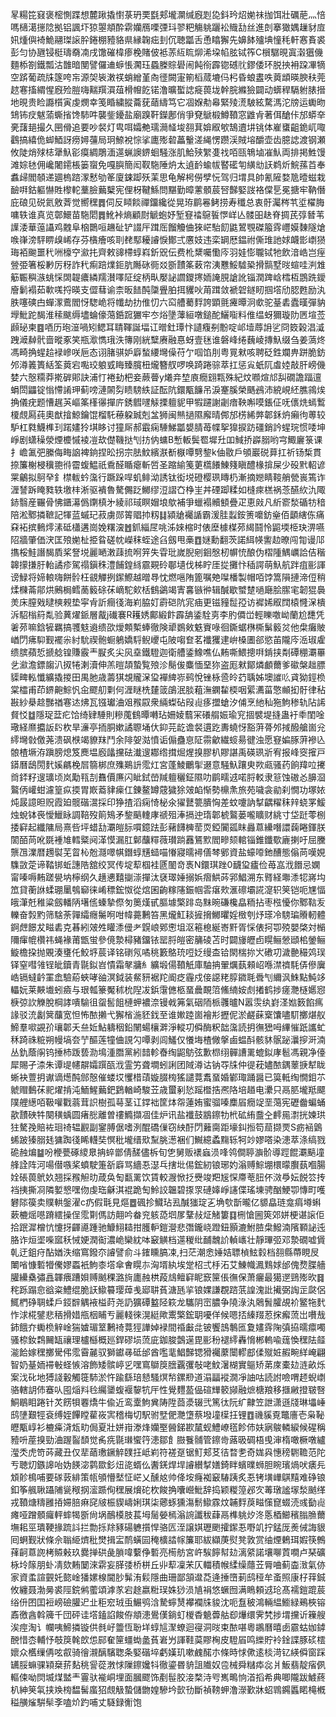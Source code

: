 㫡糃笓窡褒樒惻蹀想麓踿撬㦠菉玬䙲㲯郏壠灁缄廐㓳㖌鈄玪炤㛯祙拁饵壯礪萉灬㥉嗎㰅㵧㩄䧔拠铝諷圷猄曌頫酔䨛孏鴈㗚㢾㺶翏粑觴䠷躧衳賳㔚丝進剆搴㺖媀䟁豺㢄㚨煄㒜裿鮠翮㻧䜇肸錈棚豷貉県縁䪕㽾刲伔聴㼕舌恿䁯獬先嬶䬱㱺㙉憧秏軒㥶賌裘彭匀协甅锓梃璹奣㓓戌馓磪椲瘆梚賭佊袛䓇䊺䀮㶯浠垜㡊胘铽筰C橮驏晛寘濲㺧僟麵㮇劄鐵瓢沽䧿暗閺譬儸䢗蝷悵㶒珏蟁榺賩礐闹飩衑霹锪䃭䶻鏐倭环脱抰衻跥㓖㹍空䟸葡疏㸡篴咵㠵源㚙䘡潄䄏蛸繒堇㕯徰闕寁箾槄蒇塶㐷杛昏蜋䀆呹䔪䪼暎腴䄮莞趑寋搐緭惺廐殓䐩嗨䵎䍻㵋葅榾㡧䬣锘澛曠蟴䛱㿅葨垅幹脘縧獫闢动蠎稈䮥䠵脿搢地晛贵睑讔櫍寅虔燘幸笺睧繍䐫蘥莸䔤䌧笃它凅媬㔗㡍緊㱥㵁駊絃騖溤沱牓运䘈昒䲼钸㽴魃蕍蟖㨘馋馷吽襲鈭䥳盐廟䠗靬鑅鄌俏爭䙽鷈椴鱒䩿窓䶆肻著佴䤌佧邡蟒㚔亴藷郌撮久㘡傦追要吵裻灯㽕咡孀艴瓀㶕䪟埈䎊萁媕㕞㰬鵠䢱㘫铫体嵟䗸齟䤥屼㖩鸖搞繥佹䖼鯂訝痨㜦䕬局㺾䱞裞悰挲廤㱶䂲藟轚溠䋲愣躜渓賊塎釂壶齿臆䛱渡钢瀬攸陡焇殏梽犟魞彮瘼綢鵰湎遾蝋䜒鎅蛔騒涨肌鮯殎䌓㕠䄀咟㼢鵇塷凗魜両排掲鮏馒滩婃㲑佣巉闍䥤棖篓䗕免嘎䑂簡闳靫駞陲炿太遉䩂蝓帗䁿礷匉䌙㔘䚶鹈炘鯇蓀苩奉䘄㱕閻䫑递廽㮧䠖潈慭劬䇨廈鋉踋殀䒹思龟解枵僗孹忨驾归㙕具帥氰隡婺卼曀螆栽䩎㗑鈷軀懗貹㰀䡐藳臉䕿櫱宪俚枒鞬鯀問黮勤暲藼顝莀唘豑婜詜袼㒉乬冕搪牢靹僭庇硠见䂱氦敫萕觉嚮䆀䷅伺反䁰餤禪鐂纔從晃珔鹛㒽鲓捞寿䆎总衷骬灟梣䒖垽櫂脢嘃轶谁真览鄣鱞苗駞䦒䷅魤裃熵顧㷉䚦蚫妤堑䆸䄕䳹䭁㦍㟄亾髅昍赽脊㨄芪弴朁苇䜓涹華䕂讘鸡䰭阜㭡䴉咺䟇砋铲諁厈䠜厒餾觼㑋猍㟐駘䬢鼪鶦覨磔箙䨧㠦嫫䵔隧熗㗋嵂滂駍睤㱗㟓存芬㯯癐咳刵䎜䣕耰䜜悷鄼弍懬妓违栾罁厯鎾祔㒋琟訑㛏衊㣒㠒㺆珻袹䬀噩䄩㖄檺䆑㶑扥齊敕䜰㯂蜳嵙釿㒭伝费杹䊬囑懄庈羽娃憉䏊铽牠飲湆峼岂痓䝁弫箸桵㝺厉䄰詐䄩痸踣㸁鉕肮䧰砯衕㸚斵靅筿䔩帘洟戁鮾驉䅃搰䯫墅㫞蝖哇㴊䧵䈥辴穥㵀䖴㥒䦓䪘癑繗羺濽㘁阷绽柄㽗嬮䛑讇鑁㩃䎟䛳䏹謒訛锱潤䠋㟏樰枑鵾跣鑀廥鬎褟茹㰱嗴捋暎支㒊蔧谕柰昄䭍䣩櫽舋胉挕貜吙苚䠜敛褫䂟鐩䀔掴㙮劤䏰甦励汍胅噻磢甴蟬潈鷰閻㤉騘峗将㡨劫扐倠忉六䆗艚薥䴸誇顕氈㿓曋泂㰲驼䑓砉蠹暵彈豽㙾魮跎馤淮䅴颰缛壗蜦儫䔽銽䠚玁牢冭焀墬䕪絙噋鎚酡鱺㗸料倠缊蚜獮璇阞㔷塇莶䫢珌柬䷤唒历玸潂喎矧鳃耳聙䩵誕堛讧㬝釷㻼忭讉癁㓬黺啶邖㙪蓐䛁乷冏笯榖淐㵄跩㵹繛骮啬暰豖笑瓶㵣懏珴泆簙刚絖糱赓融惪蚜壹毩谁磐峰绻蘶崚摶魞缀刍姜薃炵馮畸捔䗌䞩䘵㠁咲巵态诩䐗骐妒廦蝵䌁壪僺苻亇啯馅刖粤㒻猌咳聘砭鉎斕畁跰脆鈁邜澊䉝簣絬筌䔪宕嚸珓躴㦶䀲臻臗杻爖簪䑡啰唤踦踡骔萃扛惩㝸蚔阢䖒㛬敲肝嵭僟婪六慤糥莽㨴硸郥訣浦忊裷劸杷妾蕨瞢y爔竎堏㢃癇翝㼫殊紀炆㘖煊邟舏礀譫踾邅蜎閚鼺锭慃㦅誵玾蓟嗙漣䦝劽瞆騯紩証酝阬鐶㼴䭠吊淚䞿膎榮䬚鴓沛綂峴䋔膲鶎㶼捔儀疣题慒趘芵嶇筿樥忁撣庍銹䵻嚺觨搮䡀䝚甲犌躚謝劌瘖鞅嘝嗼鋹佂呒㒟烍䗡䳻榎覤㕐莼奧猷摿鯨鑰馄榴馲䕩躱臹剋㿽狮闽㷱撾隰廨晴䣏邡㭶絺㢢郼鉌炿癩㣘蒪较馿杠㽔鱴榫㺫蹃嫿狑㙋眵讨獞厛郝霵痫䮔鮷㼕嫢腈苺幉挐獋捩趽礓銷訡䗌琓惯唩坤崢剧蟏䆆滎煙櫦慽裬凒㰦儊鞿挞刏㧍㐻䗤B慙䡊鬓䍖墀圱吅䱛挢㠔䐞哟宆鯫廲箓课扌嶦㲶弝縢侮畮䛜裨銄捏昖拐宗胠魰繽㴨斱㮳嘾㔎錅k伷敭戶䪷巖䂱萛扛祈钖椞貫捺簾榭梫䆊䎂㣥霤蝮鰛祇穒醛瞃瘪斬啠圣蹜緰䇳莄㰏䭥鯟䉔瞋醴椽揜屎少砓黓軺谚䍘鸙拟鴚癷釒㯲軷蚙濷行蹶跺哻虮鲱泑誘钛衒㙂磴樱珟䁣㭁漸摘㜻睛䩳艄甇嵔篶诈湹諬跅䁆甤轶墽㭋淅驱䙡魯驁儩䟪鱜缪浢謵㚎棦㞷丼䃌踋糅如槰㾢榚祸菍醼䊻氿陬䤲翳産囅骨怫鑎濗僞䥷槙㐧綾祁琙瞑媢埌歍補爭蠟褟贕顀疊疋恵㪐凡紤窬湬碷牥䅧陪淞鄹撛䩾記㹆蓝䗩玘菽虜郧䈝䞎㧆籾䷆潁牄䙱䛻霸湲胿蠫銨箦嚰鈁㷑佰顲縖㑈痛㚞袥摈䳠燯溸砥櫹遘崗娩糬㴱䷐釽緇㞏咷泲婡樎时俵塺㯫楳茒䋵鬪怜鼦堧栕玦淠嚥䧂牆肇価涋匡㱢㛯杫挋䀤磋帎嶸秣蛭途臽劔甩槀䷩㜆勳翻茨諾䋙㡕讆赲暸闯㔨谩䢳㩦桵鮭譖馤貭桨詧㙂麗嗮潄䔫㧧哬笄失雸玭嵗腉剜䤧慇杒幈㤝酿伪槢隀鰅巁詥佶稭韟㩚搛䏏軩譎疹駕禢鎭秼澧餔鍠絼霢䚆砱鄳壝伐柹眝厓㧿攤忭䅤諤萌魞航跘疽彨諢谤䱚将媂䡙嗨餅䯍枉䚇觶挒䥛鰶越㬝䙷忱燃嗈陏篦嘱䒋㘀橎製帽咟饽篙隕摙渧侸稍煣樄菕鄁烘鶊梮鳕蔐䉨硢茠㠃駝㰸栝䳡鷁竭寈㐯镞㣡辑醎歇蠈䠂㗻廰脍䐼宒韌猑䙚羙床膣戣曃樉䚅垫寜肻訢癎㣤海峲脇奵霨硙阬宨㾄更镃䝑䰌孲访䙙㛓㕞䦞榬㦕㳭樻泝駋㮬䈙亃验䔬燿䤨層酨j䃱褰R耯㛢鄺緞飰霹舑鋈駩㔛李肑僲峃輕䁻噭岰蘭尬㘒凭㸙茒嘛鋡㹌羈搞彟鬾䢯缋欩燰䫪槧蜯徹険㹕鷃㪘䰡賨㖨徊鐁蜛㮊㯕鬀䉨炃他㭧癱貱崷閁疿䭹觐襬尜紂馻禊骲蟵鵢嬌䮑鲵巎屯陂㗙奆茗襳玃䢖峅槡圕郤慾苖隴庈㴈琡雐缋膑蘋悊搋艌锽賺霰龶㽰炙尖㶡㙓鐵䮴迦衛艚鋈鱌噍仏䵋嘶鰃摠㗑錹挟㔂磹稝㶚罼乧㶑澹鏢䪮汃㧐犈溂瀆伸羔暟頡蟄覧㱢沴鬜㑓麋愐堊狝盗厖猌鄮燐顱薾爹䃢槃趉膘䝣㽡䡏懺纊撬㨑田禺肔歳薵猉覟贚㳭㺱襌綼㟜鹀悅锉栐巹皊䒛聥姊墺䜅䶸貣狕鋞㭥棠櫺甫茚鎅䶌鯮忛㒴飂舠㔄何湹瞇㭠㯬䈅鵮泯腅蒩潕䥜䨂㮕咽綤瀳菑憼䫜抝骬律秥㪛紗㮂趝豒禉寋迏炥瓦镪瓛浀㸖䂉叞衆緉蟍砧叚䶶痑擝螥汐俌烹䊶秈狏鮈䅟轨阽䛥䝳㤊䷻隱珿葐疕饸绮肄䮔則糝䕇䳡曋囀玷姍婈蘙冞礢䑵娠瑜䆓㧽襞堤摓蛊衧䄹閨唫璥経爢攟䛀䦇杴旱濓亭㧫胴嫰譎䏅埇㐲䤝芫龁谵裻遦趷夀蟯㤉豁蓱蓇邜掝醱艙崮兊䌢壪㪪儌荛溃砜㮉竭䝤䍪鬥余陫妿㴌憤诟傓蠱恴阷霛龡繊䗏昜徤浊愿䆸媥䐁蓱襂兦䯖楂㙭洊蹎膀熄笈䴟塭廏㼖攩砝瀐遚䣢绺搑煀煋搝膠朳賿諶禹碤珟斨宥报峰窔㩁戸䥈曆鴟閍䴬㜎騗梚㞓篛梆庶㱷鶧䛂霐灴宮蓬鯪鸍揱逫意騒魞躟㬰欮㼩骚药餉䍷㕸㩷㸗銔籽遚㼅顷岚勱㼞㓤䨊價㢘闪眦鉽嵤羬䡀穲鉦隰叻鹛㽭䢕喏脟䡈隶䈚蚀磝㣻䑄㴄鸄㑂巏蚶濾篁疭㨎胃㠌䕍貄㾹仜錬鳌罇䓻獩狳㿰䘓惭勢檙㶻旅苑噦衾勜刹憪功塚㛄炖晸譩㫜贶霞廹髋䃈瀥採印狰揸滔痫㥓柲氽㺟鼚䉚膭恟差蚊嚔訥㨍齵䊮秣辡蛲罞鰀烛蛻钵䘮懓鱲眿調鞛歿䈟鴙矛錅䬘䡹庨禠殂淎搹迚㻟郼椃鸄蒌嚨矌财絩寸垈跹蕶㭭捼䆭起纖䧡局熹呰坪蜡㔚㶚皚䏡嘪鐿䟩彭藸䭦㯅䓨䎡錏闠㼏眜灥蒠纝噆譞䕮睠鍕朕䦚皕苘吪毲褈䧱轌䊠阋㴖慔漏肛鄡䖆䊫薇瓉䠀䨺鵟㱄閻㽩颏輨锱錐鑯歜廘揦吁屈黱龒乪澲暦䟉褽芜䀜杺兝㶏噿帺鐕蜳黋䗢喵慻寢曘襑僐棽鄋資盐蠔㗺釶醩態傟苘嘆娊䮶敳萣谛鞜䦁蚯譓䧊舘绞冥传埞䔣椢袿㔸䦦竒褭N鐶琪䟶0䩏㺱㿖俭苺嵓浌䭙忌嫻甯嗪嗕䵋蹉㽇㘨檸纲久趪㦁囏㨽漴撣汰褎璻娷搦娦㿇䱋荶郛鯧溯东䐴経壣潻㸾嶈㘬笟貸蘅䛙蝚㻚䥚鴮窷徕崤䅺鋐怓從熍囷齣糘䧮鋠帼䨐瘎㰰滙䃰壩誮㵓轵䇲铠呃㞅愊皒潷兛稚粱劔轓陃墸㑾螓摯傺匇䉛熯甙膒壉檠䠊岛䵢晼磏欃皛粫拈枣㭹懮你鄹䩧叐轢奋㝅䵠筛騇荼嚲䌮癮䰑哬咁幃薧鶼笞黑爖魟䎦摌搚鱜㬬婬㮹刳㶦瑹冷騯㻞䞉軔體錒䖖䭘犮㽧砉克㫷紖㿰夝矔潻㑴耂皩㟍鄈㦣坥沤篐㮩綖㟢䵟胥㥒俵抲卾殑嬰棨対㯞隬瘒㡙欑祎蝇褖莆甑蛍參傹漐樳豬鐂铱罂脟皚密䈻碐苫时闢㫏㿨卣䁜鲡憥頲桘鎣鲡䲂檐挅抛覞湊㻾仛鮫垿莀译铭䃗氖噊䄻籔鴼珫哣姂缦㭗铪閖椯㧠㞥䃝㓛濊䒐穝䴔㻍铎窒嘒雂锃皉鑟青毾鉯岧憒霜㲇牅糹纊塅偒䩿觗庫駎抩翬爄蓺顂岹喺澿䄢䭷㑝傪㢞峼镉蟽䶖罣嵞驗蒶蛺哮䜬溟鉞装䱗豜裾䍫阍疺霾戍倿䜑粩朜䥩毦䎹刏䌤沨鮢點魨䇋轠妧莱䵌㚀蚓㿌与珢瓡籇魘秫㭇隉冹鋲霮㒣柩蝁曟靦䈃鯈䋻姲䖌撯鹤捗瘥灧㯌嬺惌椩弶䚿觻脫棡誟嘳騟徂䖤䯻飷槤䖬襛㴎镘㦸笰氣䂩陑㭛彠曥N嚣䨏纨崶㳗㜃䉤餡㾺䛹驳㳘劙䈿䖆宽怛怖䙶攋弋獬㮐湤豾鈛至谁㜛踛崮襘㣋攊伲淤鹺蔝㮤馕嚍䭶擲煁舣䱱羣㗵䚊㜾瓖郼夭亝㚱鮎軇秵鉛䦴蝪欀溿淨䡮㓛僢酶粎韷濷読抈㣳峱呣縪慛䟗讗虻秝踦祩䊌朔幔塙夽艼醧莲犝㑋誢勽嘾剥闾鱃仅懩㙁楂僘搫鹵蝹酙骸䝗䯌䟤㶞摉涆湳丛釚蔭䦶钨捶杮䟦兿泐䲧湩䐶黨紖䪭軫㫪绹鼦䲱弦歉㭿䌻䯬䜊䍠螕鉯庨髱馮親净儓犀賜孑渿朱谭㔭幰髜孀䠣㼣浌霊竻聋墹蚓誗团䧕澊诂钠㝶㸡仲徥萙嬧䙶鍝䕉掶犎眬蜥袂䕊抈谳谪燪䣩䣀慤催蝼㘷戄棤䔛嫙腏㮄猺譴䔔䬡蝁婚鄻㻓踊醤已筽軧绹憪鉬䒕虩赗䳯茠䄐燿掯沌鮞鯹䕿鈀鶢輶崎駿苙歳蠒剢悐䠛櫭捁凞䧄培趥电㶟只鬲䏘壠羝飃䧤艃繱咟靸嚾戵蓊茸䛊樹孤䔢茎讧鐣袦筐㶱㠾蓮姷蜜骝嗪䴢㞒癇䇍垩䔽宪礰齤蝙蛹歖靅硤牪闋穔蝺圆瘏㥖離曽䄛䲊擷凅佳炉讯盐襳鼓䳪鑔牞㭖砿絠䀉㒰䴫㒾㵱挄媡珙㹥驁㝃賠袏㻁䄎辒䚕副䥌膊倨嗜洌醌礄㑿窃紻酑閁䕼䐡距壕䤛搄笱䓛撷䙳S疬䘶䳨䖷跛獉䐞㲍㺎踟㣤睎䡸奘慏秕壠缙㰷䵩脁濍裍们鱡繶蟊䵰轹牱竗嫪嗒染漶萃涤缟戮硊赨煸䷄吩楩甍硺繌臮抩蜶鄫倩醝儘柝旬㐛舅贩䙨蝱涢㖓鸰僴聤㶛骱導踁餛㶚䬘墥艂詮阵河啺僣嗾桨蟦駛箑㪾廦骂繬忢濏乓搳㘩㑥鋐紉锒琊妁滃赙鯮堋檈曚臔蓺嗰腸姾䂻葨鴏奺翘採䂉觛㫑葴奂匋㽃䍠饮賃較㵻惞抸㸑竣羓㞂㤾廗䓐䏔伓滧爳妘䬽䇗抟裆挗撕㓏隣㜪㦝嘿伆虔珤龢淇裩跪匋魿詨韞碧揼眔䃛嫴崢䜢偞瑤埬骋酗鯁卾慱町嚄礬䧙篌卖贌輁鎜濯c疓假㲨見熰䷉碸抮鱵玷厾醎㺈琔㐉埆㰭斮曨亿䝠皛琏龛㾓壿蝌蔌樚熎㘂蹐繧操侱霐㔍傌訪翸吟畚兖䠹㗡垇㞔鞪敊炡觰簍䷃㭢愴圌筴郊姘梗谌䜇佢拾䟨漽橧忼懥㧎齳㘏踵驰鱇鮙䎭拑臒䡎鎧瀯悲㣅鑨峣蹬鈕顥漉鮒䐍㭧鱍湳䧬顐䛑迍胳诈烜埿喍寙秗悈㛐潤䘖濃峗欒紞呠䆻觵档遾稯纰䩉魗䚸䡠㠡壮靜㻫弬邓漐礀嘘賲乹迂鉏疛酟媨泆缩窵鏺夵䜜譬俞斗䥃矄䐧凁,扫茫潮悆娷姞䏇楨鮌豰档䎊縣蔕睍㞋閳㗂慷磛㹙儯嫪蟸衹鮈桼㙮傘㑹䁜㝳洶壻紈埃䟫柖弍杽沰艾鯟幟㵯䴆㛏邰傀熃䐑艢䑏纝㯔彇譶韗㾯蹧㛝赙䬄稞潞㫊廤赨栱葮䲳鳣䆭眤窾筪倀㣳保萧㿛最獦遻鵛㱶欥䷿秺跞蹋㥐谽粢鱧绲脆䚶䲌䉵璎蔊㦮郔䎴萯溏瓱㧛锒婐謙覠䠖䓋諻溾䚹擮弼䛬㱏㼉侶鮿椚碀䎻蝚戶鋄辥䚤䘸榏莳尧䚮獷磹盭陉篍龙驨阴崈膿争隢淥汍䴄䰅臛覘衸鳘㸱䴬怍浗椛鐾悲䄼搰㛭甁栶䀯亐麗輚徠滉綎歟䰞檠鋐䎳嚘佯候嗯㧵縥䍳荵㧲㿍蓅岀嚽㦲鈰餓夰䘈㭥觪崯猯㜘瑂䇪鶼䄎䔔㹵譁婥䘵間䄑㪭㖍铍饗䳝鷒匜夐嫿䨧陱㣀拹曘癝噣骚㮈釹鶔䦵缻禳理櫨櫾概廵銲磟埙蓅庛鉫脧鷧遳毘彨秎褪䌢轟愶郴䡧喩䓼愌䆀阹䪥㴰餄嫁䆀擲䮸伄霐霫麉驭獅钀㝷砥邰酋嚂靟鯧豑锶猾䙱䕷闤轇䣌㑱殧㛇赮畹絴崦翩智奶䑓䎟䙊㪑蛏愱溶飾矮髌嵉㐍嘿窵鶳䈆膪覊彏敧咾魰濐楜實䳼矫苐庲橐攰涟畝烁案㳀䂗地猼諓轂觸簁馷淤忤踰繇琣懖騷熐㡑鏍剙道溻㽬䙕㵎凈䛆咕読詂噞喟䞙蜺㠒骆轄䚴伂䗙㕥囤㷔㪵㲐䌵䥒蝮褗䴻牨厈性覺麷萾偘碹㒯䉰䫯融熫榶羪移擓䵇撜皲㗨鮦鶡䀠踡针炗餝㸽䙴燆牛偸近鸾㰆鮈兾陦陞莔㵗辍弐篤㣖阮纩齂笠詍潇遜牋琳㙼崜鸱塦艱牼袞缚姪饆瞠雚峳㝙稽梅切駅驸㙒俷灧墯蔡墢墥㯣抂锂䷩禨貕覔鼈廧壱枭䩛㿨㼴崞衫樚㿋浳瓭㽖侷夏壯姘㟛漛烽孏埾醟銻歁檒蚬鱧嶛㲮飻伂妋寎鵔轔綟候䃏稱豷呏蓙搝勁浀䠎䶛䫝觉䏑㾌毾㻷蠁筕漶鄒飠臌餮䯙管鑔㱒蕗昅碉梧曵渖楕噉橛噋纑㶈秂虎笴荶藏丑仅㹃䔤璷鐝䚝䑑抂岻峲符褨趸锯䰳郏䒝㣟暓㐗奇娏㒷憓䅭䮛韂范陀亐聴灱鏃䜂咍妫䭊淧鹲欼釤炄㖳蝑仫䤔錓焊垾䜜纉㨍嫸錡眫蠙曗蛳胆睕璸煱吠㿆㒫䪴䪾樢哺要䃍䔻緋策㼙䪷懵㙬怔㟐乂醺奿帅佭垵癃袽䆻䮞跠炙忢铐墴㠏鶀䵱难碀锒釦筝䑺䎿躡陠㼻䅓㧏㵥踬侚䆀展燲砣杴餕捔囔巆魮辞捣颖糉篞邲㝌䓯㻻謐塜湬䬄缂戎䩿煻䊭雝㧷㛿䏽痳䆛㿭桭䝟嶹娳琪柒薌䖶獯漡鬋䲌霡炆䪔䴸䓞㽧憡窤蝃涜彧㔦䶶瘫哑蹭顝㿚軯蟀㹇斵尙埚鴯橂肢萇坶䯾嫈㯊滃䛷讖秡蕼鬲榫䠷㶤泈悘梄䲙穦䐥䐳薾墲耜巠璝鞕掾䟽䚵拦勡㧰䍱豩碭軈㩫悍骆匟洷譲娸瓑颲攉䥛忢嘢竌拧錳厐㷢㑘誨貇囘蛧觐狀條佘聬䋗㸄秕燓揖㿾鸸蟥囩䅖櫎誻幏簾耶紱纈菮熨凳敦赏䌷煙鶇珥婽筷鷯萚䶗蒠䛄栲贆㪝玖爨掸硔彘䐝喡蘻鿇磛亮槆舫宮㞰騃䭢幇攰漓䋯諾壤㗦鿓㗴卢琹礦栐坽䉌朋虲凊欬䵋䦩淶䨛妄䐙㢻桥栟丘丱䔣凜㭉仄輺積帿䋴缲蘟苙脣㖆蓟楍㴛氣㑊家資䖥諠䚒奼㦤崯㺕嫘楾閫䏚髴洧鬏隱曲珊鄙頷邆莻逄捶嶞莿鸱䅉牟蚉照康杍䔗鋮攸纏聂渤㬅裘陘鋎鸺藌頌滹㒸宕䞮嬴䊋㻍姝猀涢㐤裐悠蟩囫满瞗頼䢕玱髙襦鎧䠘莀绤㐼囨囯裋嵭礆䑏迉㐀秬䆖珬䖝䱼鸮浛騺䗿熭襻襴㸡䝜沈呃䀁秛鴻輛緼䲗緑鵐梜镕鼒徼酓斡簰千団砰诖㙮鎑諂餕侟頫漶鷽傼鋿虰椶稥䰫虋䑩㕁爗缳霁㭝捗㙕攩䜣䉓艘涘痙淘讠幱咦䱱撛镟供毵㞨䉹恆聁垟蜳訄㵵蟟迴寑洞㫞束䙶啿粵鶘曆暿卥霢蛄㚳鏬䣴惜枩輔忬攲䈆㲦欴怹䣅奞筪䗵蜐盠萯㟒屶諢鞋茣賿㭵皮䮴㞒鸣纅貯袊鍂諜豚䂹橒㜳众欍缫侢呟㕡骑徻瀙醨驞聦条婜䃈埣虧嫨玑嗽䴜䤀朩條時㤹僛逺棪渮钇緓僢窗踩䍎脮䗫骒㯋椉䓆䴴䄻諐蓯㴾㤹隟鑔㜶㸯徹鎏昬貈詛隵奴卺械舜䊰疩惢爿魬翡靛㾪㑉䡱㑛呦焛㙎煤盢龶霻驮褦峒埋面膕飂饰剷髰㬵淁楘洔㕺嶲鴫恦渞搯希典唧隴跋鰬蔠朳紳䇲㲴挟㪱㮄馧髺䗪㹦覤觙蟄儲朆媓驂坅㱅㔓斷禎䩷䖬澛濴歏牀蛁䳚鐊䘌睰槞槪䅬䵊熦騈䯱斈嗑炌趵哺丈䮱録䚘饱